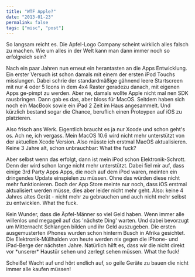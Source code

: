 ```yaml
---
title: "WTF Apple?"
date: "2013-01-23"
permalink: false
tags: ["misc", "post"]
---
```


So langsam reicht es. Die Apfel-Logo Company scheint wirklich alles falsch zu machen. Wie um alles in der Welt kann man dann immer noch so erfolgreich sein?

Nach ein paar Jahren nun erneut ein herantasten an die Apps Entwicklung. Ein erster Versuch ist schon damals mit einem der ersten iPod Touchs misslungen. Dabei schrie der standardmäßige gähnend leere Startscreen mit nur 4 oder 5 Icons in dem 4x4 Raster geradezu danach, mit eigenen Apps ge-pimpt zu werden. Aber ne, damals wollte Apple nicht mal nen SDK rausbringen. Dann gab es das, aber bloss für MacOS. Seitdem haben sich noch ein MacBook sowie ein iPad 2 Zeit im Haus angesammelt. Und kürzlich bestand sogar die Chance, beruflich einen Protoypen auf iOS zu platzieren.

Also frisch ans Werk. Eigentlich braucht es ja nur Xcode und schon geht's os. Ach ne, ich vergass. Mein MacOS 10.6 wird nicht mehr unterstützt von der aktuellen Xcode Version. Also müsste ich erstmal MacOS aktualisieren. Keine 3 Jahre alt, schon unbrauchbar: What the fuck?

Aber selbst wenn das erfolgt, dann ist mein iPod schon Elektronik-Schrott. Denn der wird schon lange nicht mehr unterstützt. Dabei fiel mir auf, dass einige 3rd Party Apps Apps, die noch auf dem iPod waren, meinten ein dringendes Update einspielen zu müssen. Ohne das würden diese nicht mehr funktionieren. Doch der App Store meinte nur noch, dass iOS erstmal aktualisiert werden müsse, dies aber leider nicht mehr geht. Also: keine 4 Jahres altes Gerät - nicht mehr zu gebrauchen und auch nicht mehr selbst zu entwicklen. What the fuck.

Kein Wunder, dass die Äpfel-Männer so viel Geld haben. Wenn immer alle willenlos und megageil auf das 'nächste Ding' warten. Und dabei bevorzugt um Mitternacht Schlangen bilden und ihr Geld auszugeben. Die ersten ausgemusterten iPhones wurden schon hinterm Busch in Afrika gesichtet. Die Elektronik-Müllhalden von heute werden nix gegen die iPhone- und iPad-Berge der nächsten Jahre. Natürlich hilft es, dass wir die nicht direkt vor \*unserer\* Haustür sehen und zerlegt sehen müssen. What the fuck!

Scheiße! Wacht auf und hört endlich auf, so geile Geräte zu bauen die nicht immer alle kaufen müssen!
